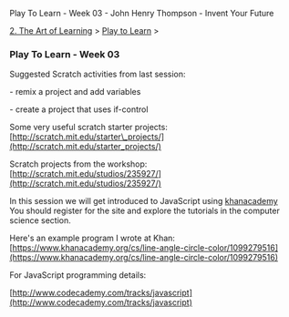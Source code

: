 Play To Learn - Week 03 - John Henry Thompson - Invent Your Future   
    

[2\. The Art of Learning](../../the-art-of-learning.md)‎ > ‎[Play to Learn](../play-to-learn.md)‎ > ‎

### Play To Learn - Week 03

Suggested Scratch activities from last session:

\- remix a project and add variables

\- create a project that uses if-control  

Some very useful scratch starter projects:  
[http://scratch.mit.edu/starter\_projects/](http://scratch.mit.edu/starter_projects/)

Scratch projects from the workshop:  
[http://scratch.mit.edu/studios/235927/](http://scratch.mit.edu/studios/235927/)

In this session we will get introduced to JavaScript using [khanacademy](https://www.khanacademy.org/cs)  
You should register for the site and explore the tutorials in the computer science section.

Here's an example program I wrote at Khan:  
[https://www.khanacademy.org/cs/line-angle-circle-color/1099279516](https://www.khanacademy.org/cs/line-angle-circle-color/1099279516)

For JavaScript programming details:

[http://www.codecademy.com/tracks/javascript](http://www.codecademy.com/tracks/javascript)

